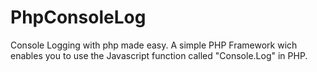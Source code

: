 # PhpConsoleLog
Console Logging with php made easy.
A simple PHP Framework wich enables you to use the Javascript function called "Console.Log" in PHP.
